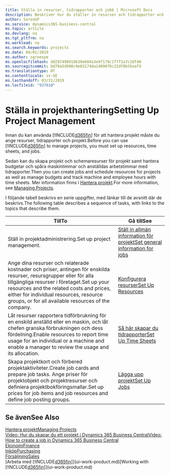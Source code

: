 ```yaml
---
title: Ställa in resurser, tidrapporter och jobb | Microsoft Docs
description: Beskriver hur du ställer in resurser och tidrapporter och projekt för att hantera projekt.
author: SorenGP
ms.service: dynamics365-business-central
ms.topic: article
ms.devlang: na
ms.tgt_pltfrm: na
ms.workload: na
ms.search.keywords: projects
ms.date: 04/01/2019
ms.author: sgroespe
ms.openlocfilehash: dd297498918630e604a3e9f179c1f7f2a7c2df40
ms.sourcegitcommit: bd78a5d990c9e83174da1409076c22df8b35eafd
ms.translationtype: HT
ms.contentlocale: sv-SE
ms.lasthandoff: 03/31/2019
ms.locfileid: "937610"
---
```

# <a name="setting-up-project-management"></a><span data-ttu-id="2ad1c-103">Ställa in projekthantering</span><span class="sxs-lookup"><span data-stu-id="2ad1c-103">Setting Up Project Management</span></span>
<span data-ttu-id="2ad1c-104">Innan du kan använda [!INCLUDE[d365fin](includes/d365fin_md.md)] för att hantera projekt måste du ange resurser, tidrapporter och projekt.</span><span class="sxs-lookup"><span data-stu-id="2ad1c-104">Before you can use [!INCLUDE[d365fin](includes/d365fin_md.md)] to manage projects, you must set up resources, time sheets, and jobs.</span></span>

<span data-ttu-id="2ad1c-105">Sedan kan du skapa projekt och schemaresurser för projekt samt hantera budgetar och spåra maskintimmar och anställdas arbetstimmar med tidrapporter.</span><span class="sxs-lookup"><span data-stu-id="2ad1c-105">Then you can create jobs and schedule resources for projects as well as manage budgets and track machine and employee hours with time sheets.</span></span> <span data-ttu-id="2ad1c-106">Mer information finns i [Hantera projekt](projects-manage-projects.md).</span><span class="sxs-lookup"><span data-stu-id="2ad1c-106">For more information, see [Managing Projects](projects-manage-projects.md).</span></span>  

<span data-ttu-id="2ad1c-107">I följande tabell beskrivs en serie uppgifter, med länkar till de avsnitt där de beskrivs.</span><span class="sxs-lookup"><span data-stu-id="2ad1c-107">The following table describes a sequence of tasks, with links to the topics that describe them.</span></span>

| <span data-ttu-id="2ad1c-108">Till</span><span class="sxs-lookup"><span data-stu-id="2ad1c-108">To</span></span> | <span data-ttu-id="2ad1c-109">Gå till</span><span class="sxs-lookup"><span data-stu-id="2ad1c-109">See</span></span> |
| --- | --- |
| <span data-ttu-id="2ad1c-110">Ställ in projektadministrering.</span><span class="sxs-lookup"><span data-stu-id="2ad1c-110">Set up project management.</span></span>|[<span data-ttu-id="2ad1c-111">Ställ in allmän information för projekt</span><span class="sxs-lookup"><span data-stu-id="2ad1c-111">Set general information for jobs</span></span>](projects-how-setup-jobs.md#to-set-general-information-for-jobs)|
| <span data-ttu-id="2ad1c-112">Ange dina resurser och relaterade kostnader och priser, antingen för enskilda resurser, resursgrupper eller för alla tillgängliga resurser i företaget.</span><span class="sxs-lookup"><span data-stu-id="2ad1c-112">Set up your resources and the related costs and prices, either for individual resources, resource groups, or for all available resources of the company.</span></span> |[<span data-ttu-id="2ad1c-113">Konfigurera resurser</span><span class="sxs-lookup"><span data-stu-id="2ad1c-113">Set Up Resources</span></span>](projects-how-setup-resources.md) |
| <span data-ttu-id="2ad1c-114">Låt resurser rapportera tidförbrukning för en enskild anställd eller en maskin, och låt chefen granska förbrukningen och dess fördelning.</span><span class="sxs-lookup"><span data-stu-id="2ad1c-114">Enable resources to report time usage for an individual or a machine and enable a manager to review the usage and its allocation.</span></span> |[<span data-ttu-id="2ad1c-115">Så här skapar du tidrapporter</span><span class="sxs-lookup"><span data-stu-id="2ad1c-115">Set Up Time Sheets</span></span>](projects-how-setup-time-sheets.md) |
| <span data-ttu-id="2ad1c-116">Skapa projektkort och förbered projektaktiviteter.</span><span class="sxs-lookup"><span data-stu-id="2ad1c-116">Create job cards and prepare job tasks.</span></span> <span data-ttu-id="2ad1c-117">Ange priser för projektobjekt och projektresurser och definiera projektbokföringsmallar.</span><span class="sxs-lookup"><span data-stu-id="2ad1c-117">Set up prices for job items and job resources and define job posting groups.</span></span> |[<span data-ttu-id="2ad1c-118">Lägga upp projekt</span><span class="sxs-lookup"><span data-stu-id="2ad1c-118">Set Up Jobs</span></span>](projects-how-setup-jobs.md) |

## <a name="see-also"></a><span data-ttu-id="2ad1c-119">Se även</span><span class="sxs-lookup"><span data-stu-id="2ad1c-119">See Also</span></span>

[<span data-ttu-id="2ad1c-120">Hantera projekt</span><span class="sxs-lookup"><span data-stu-id="2ad1c-120">Managing Projects</span></span>](projects-manage-projects.md)  
[<span data-ttu-id="2ad1c-121">Video: Hur du skapar du ett projekt i Dynamics 365 Business Central</span><span class="sxs-lookup"><span data-stu-id="2ad1c-121">Video: How to create a job in Dynamics 365 Business Central</span></span>](https://www.youtube.com/watch?v=VqaPWr7BWmw)  
[<span data-ttu-id="2ad1c-122">Ekonomi</span><span class="sxs-lookup"><span data-stu-id="2ad1c-122">Finance</span></span>](finance.md)  
[<span data-ttu-id="2ad1c-123">Inköp</span><span class="sxs-lookup"><span data-stu-id="2ad1c-123">Purchasing</span></span>](purchasing-manage-purchasing.md)  
[<span data-ttu-id="2ad1c-124">Försäljning</span><span class="sxs-lookup"><span data-stu-id="2ad1c-124">Sales</span></span>](sales-manage-sales.md)  
<span data-ttu-id="2ad1c-125">[Arbeta med [!INCLUDE[d365fin](includes/d365fin_md.md)]](ui-work-product.md)</span><span class="sxs-lookup"><span data-stu-id="2ad1c-125">[Working with [!INCLUDE[d365fin](includes/d365fin_md.md)]](ui-work-product.md)</span></span>  
